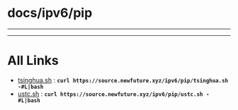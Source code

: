 
# docs/ipv6/pip
---



---

# All Links

* [tsinghua.sh](tsinghua.sh) : **`curl https://source.newfuture.xyz/ipv6/pip/tsinghua.sh -#L|bash`** 
* [ustc.sh](ustc.sh) : **`curl https://source.newfuture.xyz/ipv6/pip/ustc.sh -#L|bash`** 
